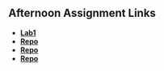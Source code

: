 ## Afternoon Assignment Links

* **[Lab1](https://kylerliscinski.github.io/burgerShack/)**
* **[Repo](https://github.com/Kylerliscinski/<ASSIGNMENT_REPO>)**
* **[Repo](https://github.com/Kylerliscinski/<ASSIGNMENT_REPO>)**
* **[Repo](https://github.com/Kylerliscinski/<ASSIGNMENT_REPO>)**
